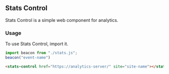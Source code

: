 ## Stats Control

Stats Control is a simple web component for analytics.

### Usage

To use Stats Control, import it.

```js
import beacon from "./stats.js";
beacon("event-name")
```

```html
<stats-control href="https://analytics-server/" site="site-name"></stats-control>
```

<script type="module">
import beacon from "https://easrng.github.io/stats-control/stats.js"
beacon("page-load")
</script>
<stats-control href="https://collect.easrng.workers.dev/" site="stats-control"></stats-control>
